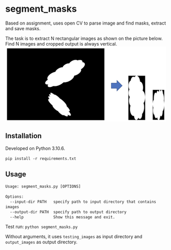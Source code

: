 # segment_masks
Based on assignment, uses open CV to parse image and find masks, extract and save masks.

The task is to extract N rectangular images as shown on the picture below. 
Find N images and cropped output is always vertical. 
![plot](sample_output.png)


## Installation
Developed on Python 3.10.6.

`pip install -r requirements.txt`

## Usage
```
Usage: segment_masks.py [OPTIONS]

Options:
  --input-dir PATH   specify path to input directory that contains images
  --output-dir PATH  specify path to output directory
  --help             Show this message and exit.
```

Test run:
`python segment_masks.py`

Without arguments, it uses `testing_images` as input directory and `output_images` as output directory. 
